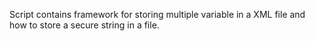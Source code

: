 Script contains framework for storing multiple variable in a XML file and how to store a secure string in a file.
